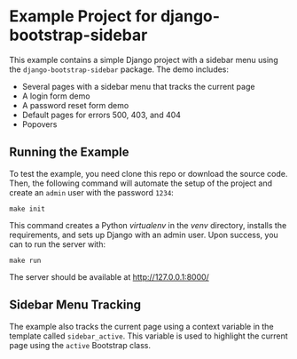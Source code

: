 # Example Project for django-bootstrap-sidebar

This example contains a simple Django project with a sidebar menu using the
`django-bootstrap-sidebar` package. The demo includes:

- Several pages with a sidebar menu that tracks the current page
- A login form demo
- A password reset form demo
- Default pages for errors 500, 403, and 404
- Popovers

## Running the Example

To test the example, you need clone this repo or download the source code. Then, the following command will automate the setup of the project and create an `admin` user with the password `1234`:

    make init

This command creates a Python *virtualenv* in the *venv* directory, installs the
requirements, and sets up Django with an admin user. Upon success, you can to
run the server with:

    make run

The server should be available at http://127.0.0.1:8000/

## Sidebar Menu Tracking

The example also tracks the current page using a context variable in the
template called `sidebar_active`. This variable is used to highlight the current
page using the `active` Bootstrap class.